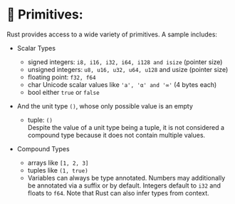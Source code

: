 # 📍 Primitives:

Rust provides access to a wide variety of primitives. A sample includes:

- Scalar Types
  - signed integers: ```i8, i16, i32, i64, i128 and isize``` (pointer size)
  - unsigned integers: ```u8, u16, u32, u64, u128``` and usize (pointer size)
  - floating point: ```f32, f64```
  - char Unicode scalar values like ```'a', 'α' and '∞'``` (4 bytes each)
  - bool either ```true``` or ```false```
- And the unit type ```()```, whose only possible value is an empty      
  - tuple: ```()``` <br>
Despite the value of a unit type being a tuple, it is not considered a compound type because it does not contain multiple values.

- Compound Types
  - arrays like ```[1, 2, 3]```
  - tuples like ```(1, true)```
  - Variables can always be type annotated. Numbers may additionally be annotated via a suffix or by default. Integers default to ```i32``` and floats to ```f64```. Note that Rust can also infer types from context.